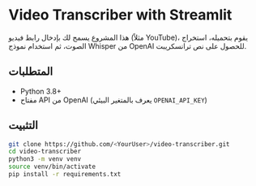 # Video Transcriber with Streamlit

هذا المشروع يسمح لك بإدخال رابط فيديو (مثلاً YouTube)، يقوم بتحميله، استخراج الصوت، ثم استخدام نموذج Whisper من OpenAI للحصول على نص ترانسكريبت.

## المتطلبات

- Python 3.8+
- مفتاح API من OpenAI (يعرف بالمتغير البيئي `OPENAI_API_KEY`)

## التثبيت

```bash
git clone https://github.com/<YourUser>/video-transcriber.git
cd video-transcriber
python3 -m venv venv
source venv/bin/activate
pip install -r requirements.txt
